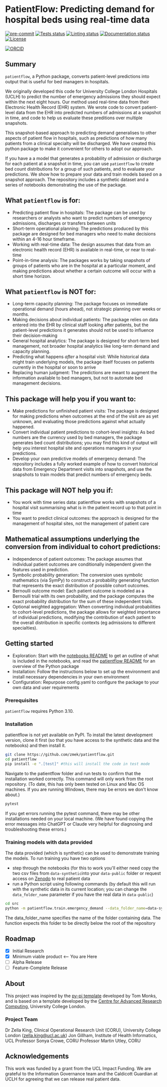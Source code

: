 # PatientFlow: Predicting demand for hospital beds using real-time data

[![pre-commit](https://img.shields.io/badge/pre--commit-enabled-brightgreen?logo=pre-commit&logoColor=white)](https://github.com/pre-commit/pre-commit)
[![Tests status][tests-badge]][tests-link]
[![Linting status][linting-badge]][linting-link]
[![Documentation status][documentation-badge]][documentation-link]
[![License][license-badge]](./LICENSE.md)

<!--
[![PyPI version][pypi-version]][pypi-link]
[![Conda-Forge][conda-badge]][conda-link]
[![PyPI platforms][pypi-platforms]][pypi-link]
-->

<!-- prettier-ignore-start -->
[tests-badge]:              https://github.com/zmek/patientflow/actions/workflows/tests.yml/badge.svg
[tests-link]:               https://github.com/zmek/patientflow/actions/workflows/tests.yml
[linting-badge]:            https://github.com/zmek/patientflow/actions/workflows/linting.yml/badge.svg
[linting-link]:             https://github.com/zmek/patientflow/actions/workflows/linting.yml
[documentation-badge]:      https://github.com/zmek/patientflow/actions/workflows/docs.yml/badge.svg
[documentation-link]:       https://github.com/zmek/patientflow/actions/workflows/docs.yml
[conda-badge]:              https://img.shields.io/conda/vn/conda-forge/patientflow
[conda-link]:               https://github.com/conda-forge/patientflow-feedstock
[license-badge]:            https://img.shields.io/badge/License-MIT-yellow.svg
[![ORCID](https://img.shields.io/badge/ORCID-0000--0001--7389--1527-green.svg)](https://orcid.org/0000-0001-7389-1527)

<!-- [pypi-link]:                https://pypi.org/project/patientflow/
[pypi-platforms]:           https://img.shields.io/pypi/pyversions/patientflow
[pypi-version]:             https://img.shields.io/pypi/v/patientflow -->
<!-- prettier-ignore-end -->

## Summary

`patientflow`, a Python package, converts patient-level predictions into output that is useful for bed managers in hospitals.

We originally developed this code for University College London Hospitals (UCLH) to predict the number of emergency admissions they should expect within the next eight hours. Our method used real-time data from their Electronic Health Record (EHR) system. We wrote code to convert patient-level data from the EHR into predicted numbers of admissions at a snapshot in time, and code to help us evaluate these preditions over multiple snapshots.

This snapshot-based approach to predicting demand generalises to other aspects of patient flow in hospitals, such as predictions of how many patients from a clinical specialty will be discharged. We have created this python package to make it convenient for others to adopt our approach.

If you have a a model that generates a probability of admission or discharge for each patient at a snapshot in time, you can use `patientflow` to create bed count distributions for a group of such patients, and to evaluate your predictions. We show how to prepare your data and train models based on a snapshot approach. The repository includes a synthetic dataset and a series of notebooks demonstrating the use of the package.

## What `patientflow` is for:

- Predicting patient flow in hospitals: The package can be used by researchers or analysts who want to predict numbers of emergency admissions, discharges or transfers between units
- Short-term operational planning: The predictions produced by this package are designed for bed managers who need to make decisions within an 4-16 hour timeframe.
- Working with real-time data: The design assumes that data from an electronic health record (EHR) is available in real-time, or near to real-time
- Point-in-time analysis: The packages works by taking snapshots of groups of patients who are in the hospital at a particular moment, and making predictions about whether a certain outcome will occur with a short time horizon.

## What `patientflow` is NOT for:

- Long-term capacity planning: The package focuses on immediate operational demand (hours ahead), not strategic planning over weeks or months.
- Making decisions about individual patients: The package relies on data entered into the EHR by clinical staff looking after patients, but the patient-level predictions it generates should not be used to influence their decision-making
- General hospital analytics: The package is designed for short-term bed management, not broader hospital analytics like long-term demand and capacity planning.
- Predicting what happens _after_ a hospital visit: While historical data might train underlying models, the package itself focuses on patients currently in the hospital or soon to arrive
- Replacing human judgment: The predictions are meant to augment the information available to bed managers, but not to automate bed management decisions.

## This package will help you if you want to:

- Make predictions for unfinished patient visits: The package is designed for making predictions when outcomes at the end of the visit are as yet unknown, and evaluating those predictions against what actually happened.
- Convert individual patient predictions to cohort-level insights: As bed numbers are the currency used by bed managers, the package generates bed count distributions; you may find this kind of output will help you interest hospital site and operations managers in your predictions.
- Develop your own predictive models of emergency demand: The repository includes a fully worked example of how to convert historical data from Emergency Department visits into snapshots, and use the snapshots to train models that predict numbers of emergency beds.

## This package will NOT help you if:

- You work with time series data: patientflow works with snapshots of a hospital visit summarising what is in the patient record up to that point in time
- You want to predict clinical outcomes: the approach is designed for the management of hospital sites, not the management of patient care

## Mathematical assumptions underlying the conversion from individual to cohort predictions:

- Independence of patient outcomes: The package assumes that individual patient outcomes are conditionally independent given the features used in prediction.
- Symbolic probability generation: The conversion uses symbolic mathematics (via SymPy) to construct a probability generating function that represents the exact distribution of possible cohort outcomes.
- Bernoulli outcome model: Each patient outcome is modeled as a Bernoulli trial with its own probability, and the package computes the exact probability distribution for the sum of these independent trials.
- Optional weighted aggregation: When converting individual probabilities to cohort-level predictions, the package allows for weighted importance of individual predictions, modifying the contribution of each patient to the overall distribution in specific contexts (eg admissions to different specialties).

## Getting started

- Exploration: Start with the [notebooks README](notebooks/README.md) to get an outline of what is included in the notebooks, and read the [patientflow README](src/patientflow/README.md) for an overview of the Python package
- Installation: Follow the instructions below to set up the environment and install necessary dependencies in your own environment
- Configuration: Repurpose config.yaml to configure the package to your own data and user requirements

### Prerequisites

`patientflow` requires Python 3.10.

### Installation

patientflow is not yet available on PyPI. To install the latest development version, clone it first (so that you have access to the synthetic data and the notebooks) and then install it.

```sh
git clone https://github.com/zmek/patientflow.git
cd patientflow
pip install -e ".[test]" #this will install the code in test mode

```

Navigate to the patientflow folder and run tests to confirm that the installation worked correctly. This command will only work from the root repository. (To date, this has only been tested on Linux and Mac OS machines. If you are running Windows, there may be errors we don't know about.)

```sh
pytest
```

If you get errors running the pytest command, there may be other installations needed on your local machine. (We have found copying the error messages into ChatGPT or Claude very helpful for diagnosing and troubleshooting these errors.)

### Training models with data provided

The data provided (which is synthetic) can be used to demonstrate training the models. To run training you have two options

- step through the notebooks (for this to work you'll either need copy the two csv files from `data-synthetic`into your `data-public` folder or request access on [Zenodo](https://zenodo.org/records/14866057) to real patient data
- run a Python script using following commands (by default this will run with the synthetic data in its current location; you can change the `data_folder_name` parameter if you have the real data in `data-public`)

```sh
cd src
python -m patientflow.train.emergency_demand --data_folder_name=data-synthetic
```

The data_folder_name specifies the name of the folder containing data. The function expects this folder to be directly below the root of the repository

## Roadmap

- [x] Initial Research
- [x] Minimum viable product <-- You are Here
- [ ] Alpha Release
- [ ] Feature-Complete Release

## About

This project was inspired by the [py-pi template](https://github.com/health-data-science-OR/pypi-template) developed by Tom Monks, and is based on a template developed by the
[Centre for Advanced Research Computing](https://ucl.ac.uk/arc), University College London.

### Project Team

Dr Zella King, Clinical Operational Research Unit (CORU), University College London ([zella.king@ucl.ac.uk](mailto:zella.king@ucl.ac.uk))
Jon Gillham, Institute of Health Informatics, UCL
Professor Sonya Crowe, CORU
Professor Martin Utley, CORU

## Acknowledgements

This work was funded by a grant from the UCL Impact Funding. We are grateful to the Information Governance team and the Caldicott Guardian at UCLH for agreeing that we can release real patient data.
